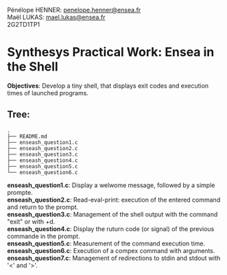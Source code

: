 Pénélope HENNER: penelope.henner@ensea.fr<br>
Maël LUKAS: mael.lukas@ensea.fr<br>
2G2TD1TP1

# Synthesys Practical Work: Ensea in the Shell

**Objectives**: Develop a tiny shell, that displays exit codes and execution times of launched programs.

## Tree:

```
.
├── README.md
├── enseash_question1.c
├── enseash_question2.c
├── enseash_question3.c
├── enseash_question4.c
├── enseash_question5.c
└── enseash_question6.c

```

**enseash_question1.c**: Display a welwome message, followed by a simple prompte.  
**enseash_question2.c**: Read-eval-print: execution of the entered command and return to the prompt.  
**enseash_question3.c**: Management of the shell output with the command "exit" or with <ctrl>+d.  
**enseash_question4.c**: Display the ruturn code (or signal) of the previous commande in the prompt.  
**enseash_question5.c**: Measurement of the command execution time.  
**enseash_question6.c**: Execution of a compex command with arguments.  
**enseash_question7.c**: Management of redirections to stdin and stdout with '<' and '>'.
